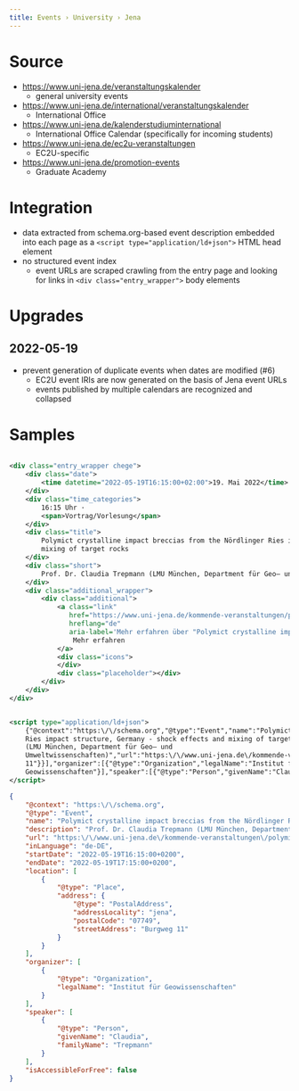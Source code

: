 ```yaml
---
title: Events › University › Jena
---
```


# Source

* https://www.uni-jena.de/veranstaltungskalender
  * general university events
* https://www.uni-jena.de/international/veranstaltungskalender
  * International Office
* https://www.uni-jena.de/kalenderstudiuminternational
  * International Office Calendar (specifically for incoming students)
* https://www.uni-jena.de/ec2u-veranstaltungen
  * EC2U-specific
* https://www.uni-jena.de/promotion-events
  * Graduate Academy

# Integration

* data extracted from schema.org-based event description embedded into each page as
  a `<script type="application/ld+json">` HTML head element
* no structured event index
  * event URLs are scraped crawling from the entry page and looking for links in `<div class="entry_wrapper">` body
    elements

# Upgrades

## 2022-05-19

* prevent generation of duplicate events when dates are modified (#6)
  * EC2U event IRIs are now generated on the basis of Jena event URLs
  * events published by multiple calendars are recognized and collapsed

# Samples

```xml

<div class="entry_wrapper chege">
    <div class="date">
        <time datetime="2022-05-19T16:15:00+02:00">19. Mai 2022</time>
    </div>
    <div class="time_categories">
        16:15 Uhr ·
        <span>Vortrag/Vorlesung</span>
    </div>
    <div class="title">
        Polymict crystalline impact breccias from the Nördlinger Ries impact structure, Germany - shock effects and
        mixing of target rocks
    </div>
    <div class="short">
        Prof. Dr. Claudia Trepmann (LMU München, Department für Geo– und Umweltwissenschaften)
    </div>
    <div class="additional_wrapper">
        <div class="additional">
            <a class="link"
               href="https://www.uni-jena.de/kommende-veranstaltungen/polymict-crystalline-impact-breccias-from-the-noerdlinger-ries-impact-structure-germany-shock-effects-and-mixing-of-target-rocks"
               hreflang="de"
               aria-label='Mehr erfahren über "Polymict crystalline impact breccias from the Nördlinger Ries impact structure, Germany - shock effects and mixing of target rocks"'>
                Mehr erfahren
            </a>
            <div class="icons">
            </div>
            <div class="placeholder"></div>
        </div>
    </div>
</div>
```

```xml

<script type="application/ld+json">
    {"@context":"https:\/\/schema.org","@type":"Event","name":"Polymict crystalline impact breccias from the Nördlinger
    Ries impact structure, Germany - shock effects and mixing of target rocks","description":"Prof. Dr. Claudia Trepmann
    (LMU München, Department für Geo– und
    Umweltwissenschaften)","url":"https:\/\/www.uni-jena.de\/kommende-veranstaltungen\/polymict-crystalline-impact-breccias-from-the-noerdlinger-ries-impact-structure-germany-shock-effects-and-mixing-of-target-rocks","inLanguage":"de-DE","startDate":"2022-05-19T16:15:00+0200","endDate":"2022-05-19T17:15:00+0200","location":[{"@type":"Place","address":{"@type":"PostalAddress","addressLocality":"jena","postalCode":"07749","streetAddress":"Burgweg
    11"}}],"organizer":[{"@type":"Organization","legalName":"Institut für
    Geowissenschaften"}],"speaker":[{"@type":"Person","givenName":"Claudia","familyName":"Trepmann"}],"isAccessibleForFree":false}
</script>
```

```json
{
    "@context": "https:\/\/schema.org",
    "@type": "Event",
    "name": "Polymict crystalline impact breccias from the Nördlinger Ries impact structure, Germany - shock effects and mixing of target rocks",
    "description": "Prof. Dr. Claudia Trepmann (LMU München, Department für Geo– und Umweltwissenschaften)",
    "url": "https:\/\/www.uni-jena.de\/kommende-veranstaltungen\/polymict-crystalline-impact-breccias-from-the-noerdlinger-ries-impact-structure-germany-shock-effects-and-mixing-of-target-rocks",
    "inLanguage": "de-DE",
    "startDate": "2022-05-19T16:15:00+0200",
    "endDate": "2022-05-19T17:15:00+0200",
    "location": [
        {
            "@type": "Place",
            "address": {
                "@type": "PostalAddress",
                "addressLocality": "jena",
                "postalCode": "07749",
                "streetAddress": "Burgweg 11"
            }
        }
    ],
    "organizer": [
        {
            "@type": "Organization",
            "legalName": "Institut für Geowissenschaften"
        }
    ],
    "speaker": [
        {
            "@type": "Person",
            "givenName": "Claudia",
            "familyName": "Trepmann"
        }
    ],
    "isAccessibleForFree": false
}
```

